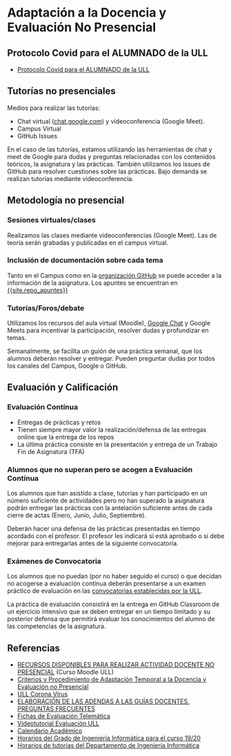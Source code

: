 # Adaptación a la Docencia y Evaluación No Presencial


## Protocolo Covid para el ALUMNADO de la ULL

* [Protocolo Covid para el ALUMNADO de la ULL](https://drive.google.com/file/d/1n9AsNfiX3GnyjnNz-u3CctrhV4Hpb_Sc/view)

## Tutorías no presenciales

Medios para realizar las tutorías:

* Chat virtual ([chat.google.com](https://chat.google.com)) y videoconferencia (Google Meet).
* Campus Virtual
* GitHub Issues
 
En el caso de las tutorías, estamos utilizando las herramientas de chat y meet de Google para dudas y preguntas relacionadas con los contenidos teóricos, la asignatura y las prácticas. También utilizamos los issues de GitHub para resolver cuestiones sobre las prácticas. Bajo demanda se realizan tutorías mediante videoconferencia.

## Metodología no presencial


### Sesiones virtuales/clases 

Realizamos las clases mediante videoconferencias (Google Meet). Las de teoría serán grabadas y publicadas en el campus virtual.

### Inclusión de documentación sobre cada tema

Tanto en el Campus como en la [organización GitHub](site.github_org) se puede acceder a la información de la asignatura. Los apuntes se encuentran en [{{site.repo_apuntes}}]({{site.despliegue_apuntes}})

### Tutorías/Foros/debate 

Utilizamos los recursos del aula virtual (Moodle), [Google Chat](chat.google.com) y Google Meets para incentivar la participación, resolver dudas y profundizar en temas.

Semanalmente, se facilita un guión de una práctica semanal, que los alumnos deberán resolver y entregar. Pueden preguntar dudas por todos los canales del Campus, Google o GitHub.


## Evaluación y Calificación

### Evaluación Contínua

* Entregas de prácticas y retos 
* Tienen siempre mayor valor la realización/defensa de las entregas online que la entrega de los repos
* La última práctica consiste en la presentación y entrega de un Trabajo Fin de Asignatura  (TFA)


### Alumnos que no superan pero se acogen a Evaluación Contínua

Los alumnos que han asistido a clase, tutorías y han participado en un número suficiente de actividades pero no han superado la asignatura podrán entregar las prácticas con la antelación suficiente antes de cada cierre de actas (Enero, Junio, Julio, Septiembre).

Deberán hacer una defensa de las prácticas presentadas en tiempo acordado con el profesor.
El profesor les indicará si está aprobado o si debe mejorar  para entregarlas antes de la siguiente convocatoria.


### Exámenes de Convocatoria

Los alumnos que no puedan (por no haber seguido el curso) o que decidan no acogerse a evaluación contínua deberán presentarse a un examen práctico de evaluación en las 
[convocatorias establecidas por la ULL]({{site.baseurl}}/timetables.html#ex%C3%A1menes-de-convocatoria).

La práctica de evaluación consistirá en la entrega en GitHub Classroom de un ejercicio intensivo que se deben entregar en un tiempo limitado y su posterior  defensa que permitirá
evaluar los conocimientos del alumno de las competencias de la asignatura.  


## Referencias

* [RECURSOS DISPONIBLES PARA REALIZAR ACTIVIDAD DOCENTE NO PRESENCIAL]({{site.covid_ull}}) (Curso Moodle ULL)
* [Criterios y Procedimiento de Adaptación Temporal a la Docencia y Evaluación no Presencial](https://campusvirtual.ull.es/1920/mod/resource/view.php?id=246298)
* [ULL Corona Virus](https://www.ull.es/coronavirus/)
* [ELABORACIÓN DE LAS ADENDAS A LAS GUÍAS DOCENTES. PREGUNTAS FRECUENTES ](https://docs.google.com/document/u/1/d/e/2PACX-1vRI7bTEi93KsUBrb1S9sRmdMbsR3fL9N0MHz39CbtGtdzK-eoA7U4dIsXDvyuV7eSekyY3uyBa1z8Ix/pub)
* [Fichas de Evaluación Telemática](https://campusvirtual.ull.es/1920/mod/resource/view.php?id=246585)
* [Videotutorial Evaluación ULL](https://www.youtube.com/watch?v=oGSv58_dbNk&feature=youtu.be)
* <a href=".calendario_academico}}" target="_blank">Calendario Académico</a>
* <a href="{{site.horarios_examenes}}" target="_blank">Horarios del Grado de Ingeniería Informática para el curso 19/20</a>
* <a href="{{site.horarios_tutorias}}" target="_blank">Horarios de tutorías del Departamento de Ingeniería Informática</a>

